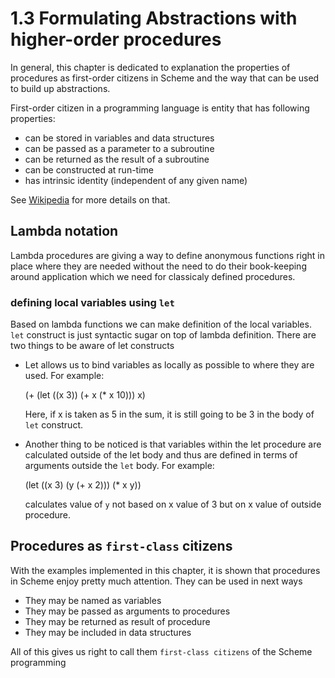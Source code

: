 # 1.3 Formulating Abstractions with higher-order procedures

In general, this chapter is dedicated to explanation the properties of
procedures as first-order citizens in Scheme and the way that can be
used to build up abstractions.

First-order citizen in a programming language is entity that has
following properties:

* can be stored in variables and data structures
* can be passed as a parameter to a subroutine
* can be returned as the result of a subroutine
* can be constructed at run-time
* has intrinsic identity (independent of any given name)

See [Wikipedia](http://en.wikipedia.org/wiki/First-class_object) for
more details on that.

## Lambda notation

Lambda procedures are giving a way to define anonymous functions right
in place where they are needed without the need to do their book-keeping
around application which we need for classicaly defined procedures.

### defining local variables using `let`

Based on lambda functions we can make definition of the local variables.
`let` construct is just syntactic sugar on top of lambda definition.
There are two things to be aware of let constructs

* Let allows us to bind variables as locally as possible to where they
  are used. For example:

  (+ (let ((x 3))
        (+ x (* x 10)))
     x)

  Here, if x is taken as 5 in the sum, it is still going to be 3 in the
  body of `let` construct.

* Another thing to be noticed is that variables within the let
  procedure are calculated outside of the let body and thus are defined
  in terms of arguments outside the `let` body. For example: 

  (let ((x 3)
        (y (+ x 2)))
    (* x y))

  calculates value of `y` not based on x value of 3 but on x value of
  outside procedure.

## Procedures as `first-class` citizens

With the examples implemented in this chapter, it is shown that procedures in Scheme enjoy
pretty much attention. They can be used in next ways

* They may be named as variables
* They may be passed as arguments to procedures
* They may be returned as result of procedure
* They may be included in data structures

All of this gives us right to call them `first-class citizens` of the Scheme programming
